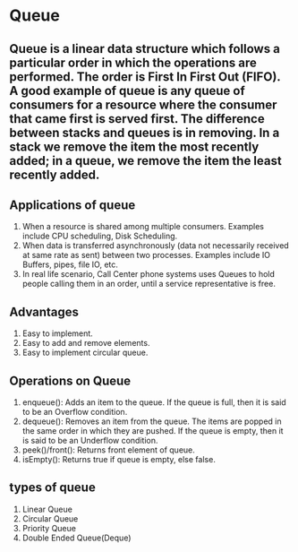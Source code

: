 # Queue 
## Queue is a linear data structure which follows a particular order in which the operations are performed. The order is First In First Out (FIFO). A good example of queue is any queue of consumers for a resource where the consumer that came first is served first. The difference between stacks and queues is in removing. In a stack we remove the item the most recently added; in a queue, we remove the item the least recently added.

## Applications of queue
1. When a resource is shared among multiple consumers. Examples include CPU scheduling, Disk Scheduling.
2. When data is transferred asynchronously (data not necessarily received at same rate as sent) between two processes. Examples include IO Buffers, pipes, file IO, etc.
3. In real life scenario, Call Center phone systems uses Queues to hold people calling them in an order, until a service representative is free.

## Advantages
1. Easy to implement.
2. Easy to add and remove elements.
3. Easy to implement circular queue.

## Operations on Queue
1. enqueue(): Adds an item to the queue. If the queue is full, then it is said to be an Overflow condition.
2. dequeue(): Removes an item from the queue. The items are popped in the same order in which they are pushed. If the queue is empty, then it is said to be an Underflow condition.
3. peek()/front(): Returns front element of queue.
4. isEmpty(): Returns true if queue is empty, else false.

## types of queue
1. Linear Queue
2. Circular Queue
3. Priority Queue
4. Double Ended Queue(Deque)



